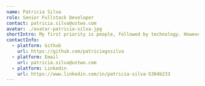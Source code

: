 ```yaml
---
name: Patricia Silva
role: Senior Fullstack Developer
contact: patricia.silva@ustwo.com
avatar: ./avatar-patricia-silva.jpg
shortIntro: My first priority is people, followed by technology. However, by combining the two, I can help positively transform people's lives through technology. My first priority is people, followed by technology.
contactInfo:
  - platform: Github
    url: https://github.com/patriciagssilva
  - platform: Email
    url: patricia.silva@ustwo.com
  - platform: Linkedin
    url: https://www.linkedin.com/in/patricia-silva-5304b233
---
```


